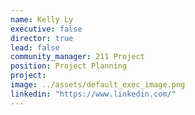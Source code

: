 ```yaml
---
name: Kelly Ly
executive: false
director: true
lead: false
community_manager: 211 Project
position: Project Planning
project:  
image: ../assets/default_exec_image.png
linkedin: "https://www.linkedin.com/"
---
```

